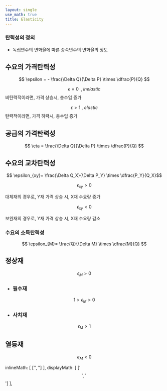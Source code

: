 ```yaml
---
layout: single
use_math: true
title: Elasticity
---
```

### 탄력성의 정의

- 독립변수의 변화율에 따른 종속변수의 변화율의 정도

## 수요의 가격탄력성
$$
\epsilon = - \frac{\Delta Q}{\Delta P} \times \dfrac{P}{Q}
$$


$$
\epsilon = 0 \ \ , inelastic
$$
비탄력적이라면, 가격 상승시, 총수입 증가

$$
\epsilon >1 \ ,\ elastic 
$$
탄력적이라면, 가격 하락시, 총수입 증가

## 공급의 가격탄력성
$$
\eta = \frac{\Delta Q}{\Delta P} \times \dfrac{P}{Q}  
$$
## 수요의 교차탄력성
$$
\epsilon_{xy}= \frac{\Delta Q_X}{\Delta P_Y} \times \dfrac{P_Y}{Q_X}$$

$$
\epsilon_{xy} > 0
$$

대체재의 경우로, Y재 가격 상승 시, X재 수요량 증가

$$
\epsilon_{xy} < 0
$$

보완재의 경우로, Y재 가격 상승 시, X재 수요량 감소

### 수요의 소득탄력성
$$ \epsilon_{M}= \frac{Q}{\Delta M} \times \dfrac{M}{Q}
$$

## 정상재

$$
\epsilon_M>0
$$

- ### 필수재
$$
1>\epsilon_M>0
$$

- ### 사치재

$$
\epsilon_M>1
$$
## 열등재

$$
e_M<0
$$

	
 inlineMath: [ ['$', '$'] ],
        displayMath: [ ['$$', '$$'] ],

